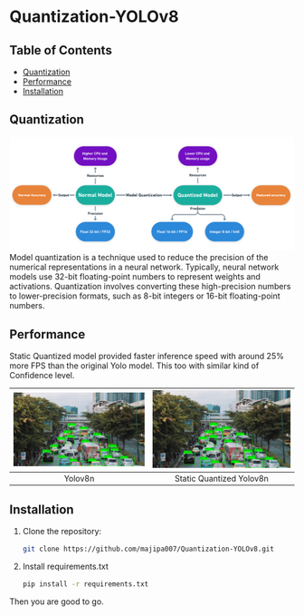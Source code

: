 # Quantization-YOLOv8

## Table of Contents

- [Quantization](#quantization)
- [Performance](#performance)
- [Installation](#installation)


## Quantization
![Model Quantization](Quantized.png)
Model quantization is a technique used to reduce the precision of the numerical representations in a neural network. Typically, neural network models use 32-bit floating-point numbers to represent weights and activations. Quantization involves converting these high-precision numbers to lower-precision formats, such as 8-bit integers or 16-bit floating-point numbers.

## Performance
Static Quantized model provided faster inference speed with around 25% more FPS than the original Yolo model.
This too with similar kind of Confidence level.

| ![Image 1](results/yolov8n.jpg)      | ![Image 2](results/static_quantized.jpg) |
|:-------------------:|:----------------------------------------:|
|      Yolov8n       |         Static Quantized Yolov8n         |


## Installation

1. Clone the repository:
   ```bash
   git clone https://github.com/majipa007/Quantization-YOLOv8.git
   
2. Install requirements.txt
   ```bash
   pip install -r requirements.txt
Then you are good to go.
